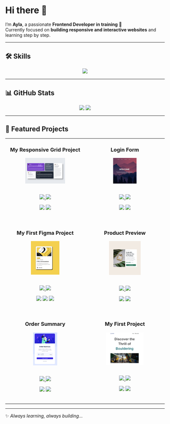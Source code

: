 # Hi there 👋  

I’m **Ayla**, a passionate **Frontend Developer in training** 🚀  
Currently focused on **building responsive and interactive websites** and learning step by step.  

---

## 🛠️ Skills  

<p align="center">
  <img src="https://skillicons.dev/icons?i=html,css,js,figma&theme=dark&perline=4" />
</p>

---

## 📊 GitHub Stats  

<div align="center">
  <img src="https://github-readme-stats.vercel.app/api?username=Aylaataydir&show_icons=true&theme=tokyonight&hide_border=true" width="48%"/>
  <img src="https://github-readme-streak-stats.herokuapp.com/?user=Aylaataydir&theme=tokyonight&hide_border=true" width="48%"/>
</div>

---

## 🚀 Featured Projects  
 

<table>
  <!-- 3. Satır -->
  <tr>
     <td width="50%" align="center" valign="top">
      <h3>My Responsive Grid Project</h3>
      <a href="https://aylaataydir.github.io/Grid_Project/" target="_blank">
        <img src="./images/grid1.png" alt="" width="53%" />
      </a>
      <br/><br/>
      <p>
        <a href="https://github.com/Aylaataydir/Grid_Project" target="_blank">
          <img src="https://img.shields.io/badge/Repo-181717?style=for-the-badge&logo=github"/>
        </a>
        <a href="https://aylaataydir.github.io/Grid_Project/" target="_blank">
          <img src="https://img.shields.io/badge/Live-780000?style=for-the-badge&logo=vercel&logoColor=white"/>
        </a>
      </p>
      <p>
  <img src="https://img.shields.io/badge/HTML-003049?style=for-the-badge&logo=html5&logoColor=white"/>
  <img src="https://img.shields.io/badge/CSS-003049?style=for-the-badge&logo=css3&logoColor=white"/>
     </p>
       <br/>
    </td>
    
   <td width="50%" align="center" valign="top">
      <h3>Login Form</h3>
      <a href="https://aylaataydir.github.io/Login_Form/" target="_blank">
        <img src="./images/Login_Form.png"  width="31%" />
      </a>
      <br/><br/>
      <p>
        <a href="https://github.com/Aylaataydir/Login_Form" target="_blank">
          <img src="https://img.shields.io/badge/Repo-181717?style=for-the-badge&logo=github"/>
        </a>
        <a href="https://aylaataydir.github.io/My_Third_Project/" target="_blank">
          <img src="https://img.shields.io/badge/Live-780000?style=for-the-badge&logo=vercel&logoColor=white"/>
        </a>
      </p>
      <p>
  <img src="https://img.shields.io/badge/HTML-003049?style=for-the-badge&logo=html5&logoColor=white"/>
  <img src="https://img.shields.io/badge/CSS-003049?style=for-the-badge&logo=css3&logoColor=white"/></p>
     <br/>
     </td>
    
  </tr>

  <!-- 2. Satır -->
  
  <tr>
    
  <td width="50%" align="center" valign="top">
      <h3>My First Figma Project</h3>
      <a href="https://aylaataydir.github.io/First_Figma_Project/" target="_blank">
        <img src="./images/My_first_Figma_Project.png"  width="38%" />
      </a>
      <br/><br/>
      <p>
        <a href="https://github.com/Aylaataydir/First_Figma_Project" target="_blank">
          <img src="https://img.shields.io/badge/Repo-181717?style=for-the-badge&logo=github"/>
        </a>
        <a href="https://aylaataydir.github.io/First_Figma_Project/" target="_blank">
          <img src="https://img.shields.io/badge/Live-780000?style=for-the-badge&logo=vercel&logoColor=white"/>
        </a>
      </p>
      <p>
     <img src="https://img.shields.io/badge/HTML-003049?style=for-the-badge&logo=html5&logoColor=white"/>
     <img src="https://img.shields.io/badge/CSS-003049?style=for-the-badge&logo=css3&logoColor=white"/>
     <img src="https://img.shields.io/badge/Figma-003049?style=for-the-badge&logo=figma&logoColor=white"/>
    </p>
   <br/>
   </td>
    
  <td width="50%" align="center" valign="top">
      <h3>Product Preview </h3>
      <a href="https://aylaataydir.github.io/Product_Preview_Card/" target="_blank">
        <img src="./images/Product_Preview.png" alt="My Third Project" width="42%" />
      </a>
      <br/><br/>
      <p>
        <a href="https://github.com/Aylaataydir/Product_Preview_Card" target="_blank">
          <img src="https://img.shields.io/badge/Repo-181717?style=for-the-badge&logo=github"/>
        </a>
        <a href="https://aylaataydir.github.io/Product_Preview_Card/" target="_blank">
          <img src="https://img.shields.io/badge/Live-780000?style=for-the-badge&logo=vercel&logoColor=white"/>
        </a>
      </p>
      <p>
       <img src="https://img.shields.io/badge/HTML-003049?style=for-the-badge&logo=html5&logoColor=white"/>
        <img src="https://img.shields.io/badge/CSS-003049?style=for-the-badge&logo=css3&logoColor=white"/>
      </p>

  <br/>
  </td>
    
  </tr>

 <!-- 1. Satır -->
  
  <tr>
    
  <td width="50%" align="center" valign="top">
      <h3>Order Summary</h3>
      <a href="https://aylaataydir.github.io/Responsive_Order_Summary_Component/" target="_blank">
        <img src="./images/Order-Summary.png"  width="32%" />
      </a>
      <br/><br/>
      <p>
        <a href="https://github.com/Aylaataydir/Responsive_Order_Summary_Component" target="_blank">
          <img src="https://img.shields.io/badge/Repo-181717?style=for-the-badge&logo=github"/>
        </a>
        <a href="https://aylaataydir.github.io/My_Third_Project/" target="_blank">
          <img src="https://img.shields.io/badge/Live-780000?style=for-the-badge&logo=vercel&logoColor=white"/>
        </a>
      </p>
      <p>
       <img src="https://img.shields.io/badge/HTML-003049?style=for-the-badge&logo=html5&logoColor=white"/>
       <img src="https://img.shields.io/badge/CSS-003049?style=for-the-badge&logo=css3&logoColor=white"/>
     </p>
     <br/>
     </td>
    
  <td width="50%" align="center" valign="top">
      <h3>My First Project</h3>
      <a href="https://aylaataydir.github.io/My_First_Project/" target="_blank">
        <img src="./images/My_First_Project.png" alt="My First Project" width="50%" />
      </a>
      <br/><br/>
      <p>
        <a href="https://github.com/Aylaataydir/My_First_Project" target="_blank">
          <img src="https://img.shields.io/badge/Repo-181717?style=for-the-badge&logo=github"/>
        </a>
        <a href="https://aylaataydir.github.io/My_First_Project/" target="_blank">
          <img src="https://img.shields.io/badge/Live-780000?style=for-the-badge&logo=vercel&logoColor=white"/>
        </a>
      </p>
      <p>
      <img src="https://img.shields.io/badge/HTML-003049?style=for-the-badge&logo=html5&logoColor=white"/>
      <img src="https://img.shields.io/badge/CSS-003049?style=for-the-badge&logo=css3&logoColor=white"/>
      </p>
    <br/>
  </td>
  </tr>

     
  
</table>

---

✨ *Always learning, always building...*
